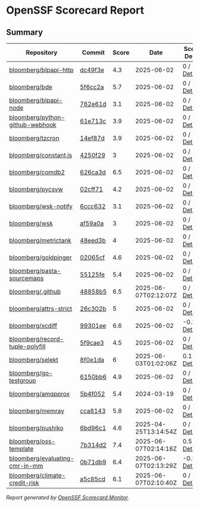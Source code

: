 # OpenSSF Scorecard Report

## Summary

| Repository | Commit | Score | Date | Score Delta | Report | StepSecurity |
| -- | -- | -- | -- | -- | -- | -- |
| [bloomberg/blpapi-http](https://github.com/bloomberg/blpapi-http) | [dc49f3e](https://github.com/bloomberg/blpapi-http/commit/dc49f3ecdcb8b4807049129c998449c88bfcced2) | 4.3 | 2025-06-02 | 0 / [Details](https://ossf.github.io/scorecard-visualizer/#/projects/github.com/bloomberg/blpapi-http/compare/dc49f3ecdcb8b4807049129c998449c88bfcced2/dc49f3ecdcb8b4807049129c998449c88bfcced2) | [View](https://ossf.github.io/scorecard-visualizer/#/projects/github.com/bloomberg/blpapi-http/commit/dc49f3ecdcb8b4807049129c998449c88bfcced2) | [Fix it](https://app.stepsecurity.io/securerepo?repo=bloomberg/blpapi-http) |
| [bloomberg/bde](https://github.com/bloomberg/bde) | [5f6cc2a](https://github.com/bloomberg/bde/commit/5f6cc2af28a9154e3c57bc3045117063ed0184f5) | 5.7 | 2025-06-02 | 0 / [Details](https://ossf.github.io/scorecard-visualizer/#/projects/github.com/bloomberg/bde/compare/978f5fe2be643f35804dcd767552222a3e0682d4/5f6cc2af28a9154e3c57bc3045117063ed0184f5) | [View](https://ossf.github.io/scorecard-visualizer/#/projects/github.com/bloomberg/bde/commit/5f6cc2af28a9154e3c57bc3045117063ed0184f5) | [Fix it](https://app.stepsecurity.io/securerepo?repo=bloomberg/bde) |
| [bloomberg/blpapi-node](https://github.com/bloomberg/blpapi-node) | [762e61d](https://github.com/bloomberg/blpapi-node/commit/762e61d7593f6f4c24801b3ee685f27760d6b2a8) | 3.1 | 2025-06-02 | 0 / [Details](https://ossf.github.io/scorecard-visualizer/#/projects/github.com/bloomberg/blpapi-node/compare/762e61d7593f6f4c24801b3ee685f27760d6b2a8/762e61d7593f6f4c24801b3ee685f27760d6b2a8) | [View](https://ossf.github.io/scorecard-visualizer/#/projects/github.com/bloomberg/blpapi-node/commit/762e61d7593f6f4c24801b3ee685f27760d6b2a8) | [Fix it](https://app.stepsecurity.io/securerepo?repo=bloomberg/blpapi-node) |
| [bloomberg/python-github-webhook](https://github.com/bloomberg/python-github-webhook) | [61e713c](https://github.com/bloomberg/python-github-webhook/commit/61e713c3781e2de6e327554be54095df2d666604) | 3.9 | 2025-06-02 | 0 / [Details](https://ossf.github.io/scorecard-visualizer/#/projects/github.com/bloomberg/python-github-webhook/compare/61e713c3781e2de6e327554be54095df2d666604/61e713c3781e2de6e327554be54095df2d666604) | [View](https://ossf.github.io/scorecard-visualizer/#/projects/github.com/bloomberg/python-github-webhook/commit/61e713c3781e2de6e327554be54095df2d666604) | [Fix it](https://app.stepsecurity.io/securerepo?repo=bloomberg/python-github-webhook) |
| [bloomberg/tzcron](https://github.com/bloomberg/tzcron) | [14ef87d](https://github.com/bloomberg/tzcron/commit/14ef87dd31f1227fa49b6f4c8cf596bf3182f5cf) | 3.9 | 2025-06-02 | 0 / [Details](https://ossf.github.io/scorecard-visualizer/#/projects/github.com/bloomberg/tzcron/compare/14ef87dd31f1227fa49b6f4c8cf596bf3182f5cf/14ef87dd31f1227fa49b6f4c8cf596bf3182f5cf) | [View](https://ossf.github.io/scorecard-visualizer/#/projects/github.com/bloomberg/tzcron/commit/14ef87dd31f1227fa49b6f4c8cf596bf3182f5cf) | [Fix it](https://app.stepsecurity.io/securerepo?repo=bloomberg/tzcron) |
| [bloomberg/constant.js](https://github.com/bloomberg/constant.js) | [4250f29](https://github.com/bloomberg/constant.js/commit/4250f2977da6ab74c967bdf9bdedefa9c268e43d) | 3 | 2025-06-02 | 0 / [Details](https://ossf.github.io/scorecard-visualizer/#/projects/github.com/bloomberg/constant.js/compare/4250f2977da6ab74c967bdf9bdedefa9c268e43d/4250f2977da6ab74c967bdf9bdedefa9c268e43d) | [View](https://ossf.github.io/scorecard-visualizer/#/projects/github.com/bloomberg/constant.js/commit/4250f2977da6ab74c967bdf9bdedefa9c268e43d) | [Fix it](https://app.stepsecurity.io/securerepo?repo=bloomberg/constant.js) |
| [bloomberg/comdb2](https://github.com/bloomberg/comdb2) | [626ca3d](https://github.com/bloomberg/comdb2/commit/626ca3dbf3020bfeb8d9dad0cb345c56265268fe) | 6.5 | 2025-06-02 | 0 / [Details](https://ossf.github.io/scorecard-visualizer/#/projects/github.com/bloomberg/comdb2/compare/78e4b6237eb308d8a003454743dbe26de492c13c/626ca3dbf3020bfeb8d9dad0cb345c56265268fe) | [View](https://ossf.github.io/scorecard-visualizer/#/projects/github.com/bloomberg/comdb2/commit/626ca3dbf3020bfeb8d9dad0cb345c56265268fe) | [Fix it](https://app.stepsecurity.io/securerepo?repo=bloomberg/comdb2) |
| [bloomberg/pycsvw](https://github.com/bloomberg/pycsvw) | [02cff71](https://github.com/bloomberg/pycsvw/commit/02cff71c8a74171b88ebb9514c0202da60cdc42a) | 4.2 | 2025-06-02 | 0 / [Details](https://ossf.github.io/scorecard-visualizer/#/projects/github.com/bloomberg/pycsvw/compare/02cff71c8a74171b88ebb9514c0202da60cdc42a/02cff71c8a74171b88ebb9514c0202da60cdc42a) | [View](https://ossf.github.io/scorecard-visualizer/#/projects/github.com/bloomberg/pycsvw/commit/02cff71c8a74171b88ebb9514c0202da60cdc42a) | [Fix it](https://app.stepsecurity.io/securerepo?repo=bloomberg/pycsvw) |
| [bloomberg/wsk-notify](https://github.com/bloomberg/wsk-notify) | [6ccc632](https://github.com/bloomberg/wsk-notify/commit/6ccc63206c4ae05b9a38354ddd96593e09b8cd01) | 3.1 | 2025-06-02 | 0 / [Details](https://ossf.github.io/scorecard-visualizer/#/projects/github.com/bloomberg/wsk-notify/compare/6ccc63206c4ae05b9a38354ddd96593e09b8cd01/6ccc63206c4ae05b9a38354ddd96593e09b8cd01) | [View](https://ossf.github.io/scorecard-visualizer/#/projects/github.com/bloomberg/wsk-notify/commit/6ccc63206c4ae05b9a38354ddd96593e09b8cd01) | [Fix it](https://app.stepsecurity.io/securerepo?repo=bloomberg/wsk-notify) |
| [bloomberg/wsk](https://github.com/bloomberg/wsk) | [af59a0a](https://github.com/bloomberg/wsk/commit/af59a0a1b59401a24516114639f95706113257c3) | 3 | 2025-06-02 | 0 / [Details](https://ossf.github.io/scorecard-visualizer/#/projects/github.com/bloomberg/wsk/compare/af59a0a1b59401a24516114639f95706113257c3/af59a0a1b59401a24516114639f95706113257c3) | [View](https://ossf.github.io/scorecard-visualizer/#/projects/github.com/bloomberg/wsk/commit/af59a0a1b59401a24516114639f95706113257c3) | [Fix it](https://app.stepsecurity.io/securerepo?repo=bloomberg/wsk) |
| [bloomberg/metrictank](https://github.com/bloomberg/metrictank) | [48eed3b](https://github.com/bloomberg/metrictank/commit/48eed3b15dce8d9d65738d106e53a6f96f05db43) | 4 | 2025-06-02 | 0 / [Details](https://ossf.github.io/scorecard-visualizer/#/projects/github.com/bloomberg/metrictank/compare/48eed3b15dce8d9d65738d106e53a6f96f05db43/48eed3b15dce8d9d65738d106e53a6f96f05db43) | [View](https://ossf.github.io/scorecard-visualizer/#/projects/github.com/bloomberg/metrictank/commit/48eed3b15dce8d9d65738d106e53a6f96f05db43) | [Fix it](https://app.stepsecurity.io/securerepo?repo=bloomberg/metrictank) |
| [bloomberg/goldpinger](https://github.com/bloomberg/goldpinger) | [02065cf](https://github.com/bloomberg/goldpinger/commit/02065cf8128f4e77e06d542ef658fd3f0bf457cd) | 4.6 | 2025-06-02 | 0 / [Details](https://ossf.github.io/scorecard-visualizer/#/projects/github.com/bloomberg/goldpinger/compare/02065cf8128f4e77e06d542ef658fd3f0bf457cd/02065cf8128f4e77e06d542ef658fd3f0bf457cd) | [View](https://ossf.github.io/scorecard-visualizer/#/projects/github.com/bloomberg/goldpinger/commit/02065cf8128f4e77e06d542ef658fd3f0bf457cd) | [Fix it](https://app.stepsecurity.io/securerepo?repo=bloomberg/goldpinger) |
| [bloomberg/pasta-sourcemaps](https://github.com/bloomberg/pasta-sourcemaps) | [55125fe](https://github.com/bloomberg/pasta-sourcemaps/commit/55125fedb47f3790a9a22f24080317d999ad6a5e) | 5.4 | 2025-06-02 | 0 / [Details](https://ossf.github.io/scorecard-visualizer/#/projects/github.com/bloomberg/pasta-sourcemaps/compare/55125fedb47f3790a9a22f24080317d999ad6a5e/55125fedb47f3790a9a22f24080317d999ad6a5e) | [View](https://ossf.github.io/scorecard-visualizer/#/projects/github.com/bloomberg/pasta-sourcemaps/commit/55125fedb47f3790a9a22f24080317d999ad6a5e) | [Fix it](https://app.stepsecurity.io/securerepo?repo=bloomberg/pasta-sourcemaps) |
| [bloomberg/.github](https://github.com/bloomberg/.github) | [48858b5](https://github.com/bloomberg/.github/commit/48858b5b4e5a91a395784780b328061eadd471c3) | 6.5 | 2025-06-07T02:12:07Z | 0 / [Details](https://ossf.github.io/scorecard-visualizer/#/projects/github.com/bloomberg/.github/compare/8e3de6d7ff2cd581a329720530ddadaa550b24f0/48858b5b4e5a91a395784780b328061eadd471c3) | [View](https://ossf.github.io/scorecard-visualizer/#/projects/github.com/bloomberg/.github/commit/48858b5b4e5a91a395784780b328061eadd471c3) | [Fix it](https://app.stepsecurity.io/securerepo?repo=bloomberg/.github) |
| [bloomberg/attrs-strict](https://github.com/bloomberg/attrs-strict) | [26c302b](https://github.com/bloomberg/attrs-strict/commit/26c302b8e2cad9e10c098c3253c7d1877f89f3d4) | 5 | 2025-06-02 | 0 / [Details](https://ossf.github.io/scorecard-visualizer/#/projects/github.com/bloomberg/attrs-strict/compare/26c302b8e2cad9e10c098c3253c7d1877f89f3d4/26c302b8e2cad9e10c098c3253c7d1877f89f3d4) | [View](https://ossf.github.io/scorecard-visualizer/#/projects/github.com/bloomberg/attrs-strict/commit/26c302b8e2cad9e10c098c3253c7d1877f89f3d4) | [Fix it](https://app.stepsecurity.io/securerepo?repo=bloomberg/attrs-strict) |
| [bloomberg/xcdiff](https://github.com/bloomberg/xcdiff) | [99301ee](https://github.com/bloomberg/xcdiff/commit/99301ee4578224f0660a1312abc465c5a37176c5) | 6.6 | 2025-06-02 | -0.2 / [Details](https://ossf.github.io/scorecard-visualizer/#/projects/github.com/bloomberg/xcdiff/compare/99301ee4578224f0660a1312abc465c5a37176c5/99301ee4578224f0660a1312abc465c5a37176c5) | [View](https://ossf.github.io/scorecard-visualizer/#/projects/github.com/bloomberg/xcdiff/commit/99301ee4578224f0660a1312abc465c5a37176c5) | [Fix it](https://app.stepsecurity.io/securerepo?repo=bloomberg/xcdiff) |
| [bloomberg/record-tuple-polyfill](https://github.com/bloomberg/record-tuple-polyfill) | [5f9cae3](https://github.com/bloomberg/record-tuple-polyfill/commit/5f9cae34f0d331c4836efbc9cd618836c03e75f5) | 4.5 | 2025-06-02 | 0 / [Details](https://ossf.github.io/scorecard-visualizer/#/projects/github.com/bloomberg/record-tuple-polyfill/compare/5f9cae34f0d331c4836efbc9cd618836c03e75f5/5f9cae34f0d331c4836efbc9cd618836c03e75f5) | [View](https://ossf.github.io/scorecard-visualizer/#/projects/github.com/bloomberg/record-tuple-polyfill/commit/5f9cae34f0d331c4836efbc9cd618836c03e75f5) | [Fix it](https://app.stepsecurity.io/securerepo?repo=bloomberg/record-tuple-polyfill) |
| [bloomberg/selekt](https://github.com/bloomberg/selekt) | [8f0e1da](https://github.com/bloomberg/selekt/commit/8f0e1dabdab95250d60e4da738de43f0dfd13ab9) | 6 | 2025-06-03T01:02:06Z | 0.1 / [Details](https://ossf.github.io/scorecard-visualizer/#/projects/github.com/bloomberg/selekt/compare/8f0e1dabdab95250d60e4da738de43f0dfd13ab9/8f0e1dabdab95250d60e4da738de43f0dfd13ab9) | [View](https://ossf.github.io/scorecard-visualizer/#/projects/github.com/bloomberg/selekt/commit/8f0e1dabdab95250d60e4da738de43f0dfd13ab9) | [Fix it](https://app.stepsecurity.io/securerepo?repo=bloomberg/selekt) |
| [bloomberg/go-testgroup](https://github.com/bloomberg/go-testgroup) | [6150bb6](https://github.com/bloomberg/go-testgroup/commit/6150bb66b99b42900810089a9c784bbc808bd571) | 4.9 | 2025-06-02 | 0 / [Details](https://ossf.github.io/scorecard-visualizer/#/projects/github.com/bloomberg/go-testgroup/compare/6150bb66b99b42900810089a9c784bbc808bd571/6150bb66b99b42900810089a9c784bbc808bd571) | [View](https://ossf.github.io/scorecard-visualizer/#/projects/github.com/bloomberg/go-testgroup/commit/6150bb66b99b42900810089a9c784bbc808bd571) | [Fix it](https://app.stepsecurity.io/securerepo?repo=bloomberg/go-testgroup) |
| [bloomberg/amqpprox](https://github.com/bloomberg/amqpprox) | [5b4f052](https://github.com/bloomberg/amqpprox/commit/5b4f0521c1cafed640c56eaee6a2612641a07e01) | 5.4 | 2024-03-19 | 0 / [Details](https://ossf.github.io/scorecard-visualizer/#/projects/github.com/bloomberg/amqpprox/compare/5b4f0521c1cafed640c56eaee6a2612641a07e01/5b4f0521c1cafed640c56eaee6a2612641a07e01) | [View](https://ossf.github.io/scorecard-visualizer/#/projects/github.com/bloomberg/amqpprox/commit/5b4f0521c1cafed640c56eaee6a2612641a07e01) | [Fix it](https://app.stepsecurity.io/securerepo?repo=bloomberg/amqpprox) |
| [bloomberg/memray](https://github.com/bloomberg/memray) | [cca8143](https://github.com/bloomberg/memray/commit/cca8143814da33a807e192577dbe5bf2543f891d) | 5.8 | 2025-06-02 | 0 / [Details](https://ossf.github.io/scorecard-visualizer/#/projects/github.com/bloomberg/memray/compare/864fc2df02c7ccde7a0578ddf79ae062b89b3658/cca8143814da33a807e192577dbe5bf2543f891d) | [View](https://ossf.github.io/scorecard-visualizer/#/projects/github.com/bloomberg/memray/commit/cca8143814da33a807e192577dbe5bf2543f891d) | [Fix it](https://app.stepsecurity.io/securerepo?repo=bloomberg/memray) |
| [bloomberg/pushiko](https://github.com/bloomberg/pushiko) | [6bd96c1](https://github.com/bloomberg/pushiko/commit/6bd96c17d98a7084305b008d081bb053e17fbee7) | 4.6 | 2025-04-25T13:14:54Z | 0 / [Details](https://ossf.github.io/scorecard-visualizer/#/projects/github.com/bloomberg/pushiko/compare/6bd96c17d98a7084305b008d081bb053e17fbee7/6bd96c17d98a7084305b008d081bb053e17fbee7) | [View](https://ossf.github.io/scorecard-visualizer/#/projects/github.com/bloomberg/pushiko/commit/6bd96c17d98a7084305b008d081bb053e17fbee7) | [Fix it](https://app.stepsecurity.io/securerepo?repo=bloomberg/pushiko) |
| [bloomberg/oss-template](https://github.com/bloomberg/oss-template) | [7b314d2](https://github.com/bloomberg/oss-template/commit/7b314d2d1334152969d8e0f1941e575f662729b7) | 7.4 | 2025-06-07T02:14:18Z | 0.5 / [Details](https://ossf.github.io/scorecard-visualizer/#/projects/github.com/bloomberg/oss-template/compare/a9416be4ebd8a245929bfa623c55cd09f21c0699/7b314d2d1334152969d8e0f1941e575f662729b7) | [View](https://ossf.github.io/scorecard-visualizer/#/projects/github.com/bloomberg/oss-template/commit/7b314d2d1334152969d8e0f1941e575f662729b7) | [Fix it](https://app.stepsecurity.io/securerepo?repo=bloomberg/oss-template) |
| [bloomberg/evaluating-cmr-in-mm](https://github.com/bloomberg/evaluating-cmr-in-mm) | [0b71db9](https://github.com/bloomberg/evaluating-cmr-in-mm/commit/0b71db9cf16f9b5d9cd536f7a5a42b0bd1174801) | 6.4 | 2025-06-07T02:13:29Z | -0.2 / [Details](https://ossf.github.io/scorecard-visualizer/#/projects/github.com/bloomberg/evaluating-cmr-in-mm/compare/0b71db9cf16f9b5d9cd536f7a5a42b0bd1174801/0b71db9cf16f9b5d9cd536f7a5a42b0bd1174801) | [View](https://ossf.github.io/scorecard-visualizer/#/projects/github.com/bloomberg/evaluating-cmr-in-mm/commit/0b71db9cf16f9b5d9cd536f7a5a42b0bd1174801) | [Fix it](https://app.stepsecurity.io/securerepo?repo=bloomberg/evaluating-cmr-in-mm) |
| [bloomberg/climate-credit-risk](https://github.com/bloomberg/climate-credit-risk) | [a5c85cd](https://github.com/bloomberg/climate-credit-risk/commit/a5c85cd26a422385adf67a28de7691b22e4abbc1) | 6.1 | 2025-06-07T02:10:40Z | 0 / [Details](https://ossf.github.io/scorecard-visualizer/#/projects/github.com/bloomberg/climate-credit-risk/compare/a5c85cd26a422385adf67a28de7691b22e4abbc1/a5c85cd26a422385adf67a28de7691b22e4abbc1) | [View](https://ossf.github.io/scorecard-visualizer/#/projects/github.com/bloomberg/climate-credit-risk/commit/a5c85cd26a422385adf67a28de7691b22e4abbc1) | [Fix it](https://app.stepsecurity.io/securerepo?repo=bloomberg/climate-credit-risk) |

_Report generated by [OpenSSF Scorecard Monitor](https://github.com/ossf/scorecard-monitor)._

